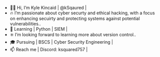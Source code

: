 - 🧑‍🚀 Hi, I’m Kyle Kincaid | @kSqaured |
- 🔥 I’m passionate about cyber securty and ethical hacking, with a focus on enhancing secuirty and protecting systems against potential vulnerabilities..
- 🐍 Learning | Python | SIEM | 
- ✳️ I’m looking forward to learning more about version control..
- 🎓 Pursuing | BSCS | Cyber Security Engineering |
- 📫 Reach me |  Discord: ksquared757 |

<!---
kSqaured/kSqaured is a ✨ special ✨ repository because its `README.md` (this file) appears on your GitHub profile.
You can click the Preview link to take a look at your changes.
--->
